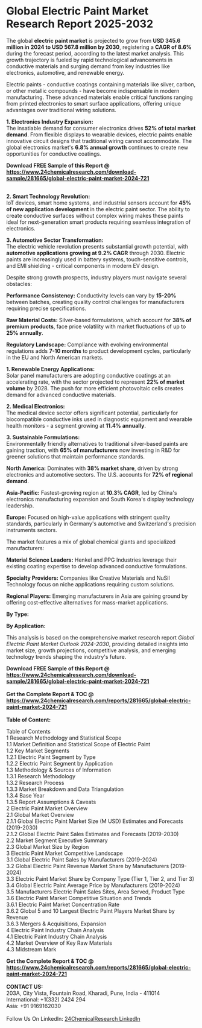 <h1>Global Electric Paint Market Research Report 2025-2032</h1><p>The global <strong>electric paint market</strong> is projected to grow from <strong>USD 345.6 million in 2024 to USD 567.8 million by 2030</strong>, registering a <strong>CAGR of 8.6%</strong> during the forecast period, according to the latest market analysis. This growth trajectory is fueled by rapid technological advancements in conductive materials and surging demand from key industries like electronics, automotive, and renewable energy.</p><p>Electric paints - conductive coatings containing materials like silver, carbon, or other metallic compounds - have become indispensable in modern manufacturing. These advanced materials enable critical functions ranging from printed electronics to smart surface applications, offering unique advantages over traditional wiring solutions.</p><p><strong>1. Electronics Industry Expansion:</strong><br>
The insatiable demand for consumer electronics drives <strong>52% of total market demand</strong>. From flexible displays to wearable devices, electric paints enable innovative circuit designs that traditional wiring cannot accommodate. The global electronics market's <strong>6.8% annual growth</strong> continues to create new opportunities for conductive coatings.</p><div><b>Download FREE Sample of this Report @ 
            <a href="https://www.24chemicalresearch.com/download-sample/281665/global-electric-paint-market-2024-721">
            https://www.24chemicalresearch.com/download-sample/281665/global-electric-paint-market-2024-721</a></b></div><br><p><strong>2. Smart Technology Revolution:</strong><br>
IoT devices, smart home systems, and industrial sensors account for <strong>45% of new application development</strong> in the electric paint sector. The ability to create conductive surfaces without complex wiring makes these paints ideal for next-generation smart products requiring seamless integration of electronics.</p><p><strong>3. Automotive Sector Transformation:</strong><br>
The electric vehicle revolution presents substantial growth potential, with <strong>automotive applications growing at 9.2% CAGR</strong> through 2030. Electric paints are increasingly used in battery systems, touch-sensitive controls, and EMI shielding - critical components in modern EV design.</p><p>Despite strong growth prospects, industry players must navigate several obstacles:</p><p><strong>Performance Consistency:</strong> Conductivity levels can vary by <strong>15-20%</strong> between batches, creating quality control challenges for manufacturers requiring precise specifications.</p><p><strong>Raw Material Costs:</strong> Silver-based formulations, which account for <strong>38% of premium products</strong>, face price volatility with market fluctuations of up to <strong>25% annually</strong>.</p><p><strong>Regulatory Landscape:</strong> Compliance with evolving environmental regulations adds <strong>7-10 months</strong> to product development cycles, particularly in the EU and North American markets.</p><p><strong>1. Renewable Energy Applications:</strong><br>
Solar panel manufacturers are adopting conductive coatings at an accelerating rate, with the sector projected to represent <strong>22% of market volume</strong> by 2028. The push for more efficient photovoltaic cells creates demand for advanced conductive materials.</p><p><strong>2. Medical Electronics:</strong><br>
The medical device sector offers significant potential, particularly for biocompatible conductive inks used in diagnostic equipment and wearable health monitors - a segment growing at <strong>11.4% annually</strong>.</p><p><strong>3. Sustainable Formulations:</strong><br>
Environmentally friendly alternatives to traditional silver-based paints are gaining traction, with <strong>65% of manufacturers</strong> now investing in R&amp;D for greener solutions that maintain performance standards.</p><p><strong>North America:</strong> Dominates with <strong>38% market share</strong>, driven by strong electronics and automotive sectors. The U.S. accounts for <strong>72% of regional demand</strong>.</p><p><strong>Asia-Pacific:</strong> Fastest-growing region at <strong>10.3% CAGR</strong>, led by China's electronics manufacturing expansion and South Korea's display technology leadership.</p><p><strong>Europe:</strong> Focused on high-value applications with stringent quality standards, particularly in Germany's automotive and Switzerland's precision instruments sectors.</p><p>The market features a mix of global chemical giants and specialized manufacturers:</p><p><strong>Material Science Leaders:</strong> Henkel and PPG Industries leverage their existing coating expertise to develop advanced conductive formulations.</p><p><strong>Specialty Providers:</strong> Companies like Creative Materials and NuSil Technology focus on niche applications requiring custom solutions.</p><p><strong>Regional Players:</strong> Emerging manufacturers in Asia are gaining ground by offering cost-effective alternatives for mass-market applications.</p><p><strong>By Type:</strong></p><p><strong>By Application:</strong></p><p>This analysis is based on the comprehensive market research report <em>Global Electric Paint Market Outlook 2024-2030</em>, providing detailed insights into market size, growth projections, competitive analysis, and emerging technology trends shaping the industry's future.</p><div><b>Download FREE Sample of this Report @ 
            <a href="https://www.24chemicalresearch.com/download-sample/281665/global-electric-paint-market-2024-721">
            https://www.24chemicalresearch.com/download-sample/281665/global-electric-paint-market-2024-721</a></b></div><br><div><b>Get the Complete Report & TOC @ 
            <a href="https://www.24chemicalresearch.com/reports/281665/global-electric-paint-market-2024-721">
            https://www.24chemicalresearch.com/reports/281665/global-electric-paint-market-2024-721</a></b></div><br>
            <b>Table of Content:</b><p>Table of Contents<br />
 1 Research Methodology and Statistical Scope<br />
 1.1 Market Definition and Statistical Scope of Electric Paint<br />
 1.2 Key Market Segments<br />
 1.2.1 Electric Paint Segment by Type<br />
 1.2.2 Electric Paint Segment by Application<br />
 1.3 Methodology & Sources of Information<br />
 1.3.1 Research Methodology<br />
 1.3.2 Research Process<br />
 1.3.3 Market Breakdown and Data Triangulation<br />
 1.3.4 Base Year<br />
 1.3.5 Report Assumptions & Caveats<br />
 2 Electric Paint Market Overview<br />
 2.1 Global Market Overview<br />
 2.1.1 Global Electric Paint Market Size (M USD) Estimates and Forecasts (2019-2030)<br />
 2.1.2 Global Electric Paint Sales Estimates and Forecasts (2019-2030)<br />
 2.2 Market Segment Executive Summary<br />
 2.3 Global Market Size by Region<br />
 3 Electric Paint Market Competitive Landscape<br />
 3.1 Global Electric Paint Sales by Manufacturers (2019-2024)<br />
 3.2 Global Electric Paint Revenue Market Share by Manufacturers (2019-2024)<br />
 3.3 Electric Paint Market Share by Company Type (Tier 1, Tier 2, and Tier 3)<br />
 3.4 Global Electric Paint Average Price by Manufacturers (2019-2024)<br />
 3.5 Manufacturers Electric Paint Sales Sites, Area Served, Product Type<br />
 3.6 Electric Paint Market Competitive Situation and Trends<br />
 3.6.1 Electric Paint Market Concentration Rate<br />
 3.6.2 Global 5 and 10 Largest Electric Paint Players Market Share by Revenue<br />
 3.6.3 Mergers & Acquisitions, Expansion<br />
 4 Electric Paint Industry Chain Analysis<br />
 4.1 Electric Paint Industry Chain Analysis<br />
 4.2 Market Overview of Key Raw Materials<br />
 4.3 Midstream Mark</p><div><b>Get the Complete Report & TOC @ 
            <a href="https://www.24chemicalresearch.com/reports/281665/global-electric-paint-market-2024-721">
            https://www.24chemicalresearch.com/reports/281665/global-electric-paint-market-2024-721</a></b></div><br><b>CONTACT US:</b><br>
            203A, City Vista, Fountain Road, Kharadi, Pune, India - 411014<br>
            International: +1(332) 2424 294<br>
            Asia: +91 9169162030 <br><br>
            Follow Us On LinkedIn: <a href="https://www.linkedin.com/company/24chemicalresearch/">24ChemicalResearch LinkedIn</a>